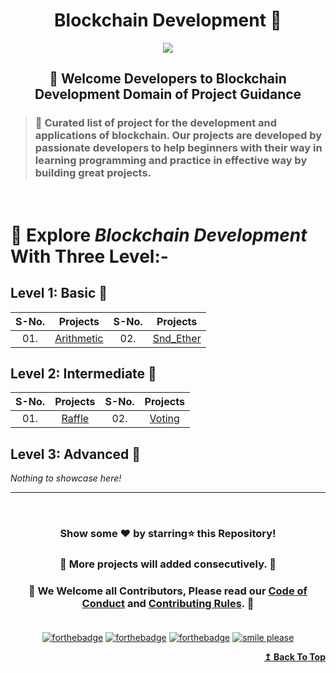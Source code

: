 <h1 id="top" align="center">Blockchain Development 🔗</h1>

<div align="center"><img src="https://user-images.githubusercontent.com/65494453/217033121-1c09172a-aad1-472d-b894-07c9a1d5de1a.png">
</div>

<h2 align="center">🚦 Welcome Developers to Blockchain Development Domain of Project Guidance</p></h2>

>  <h3>🏰 Curated list of project for the development and applications of blockchain. Our projects are developed by passionate developers to help beginners with their way in learning programming and practice in effective way by building great projects.</h3> 

<br>

<h1> 🎯 Explore <i>Blockchain Development</i> With Three Level:-</h1>

## Level 1: Basic 🚀

| S-No. | Projects | S-No. | Projects |
|:--:|:--:|:--:|:--:|
| 01. | [Arithmetic](https://github.com/Kushal997-das/Project-Guidance/tree/main/Blockchain%20Development/Basic/Arithmetic) | 02. | [Snd_Ether](https://github.com/Kushal997-das/Project-Guidance/tree/main/Blockchain%20Development/Basic/Snd_Ether) |

## Level 2: Intermediate 🚀

| S-No. | Projects | S-No. | Projects |
|:--:|:--:|:--:|:--:|
| 01. | [Raffle](https://github.com/Kushal997-das/Project-Guidance/tree/main/Blockchain%20Development/Intermediate/Raffle) | 02. | [Voting](https://github.com/Kushal997-das/Project-Guidance/tree/main/Blockchain%20Development/Intermediate/Voting) |

## Level 3: Advanced 🚀

<i>Nothing to showcase here!</i>

---

<br/>
<h3> <p align="center">Show some ❤️ by starring⭐ this Repository!</p> </h3>

<h3> <p align="center"> 💌 More projects will added consecutively. 💌</p> </h3>

### <p align="center"> 🎉 We Welcome all Contributors, Please read our [Code of Conduct](https://github.com/Kushal997-das/Project-Guidance/blob/main/CODE_OF_CONDUCT.md) and [Contributing Rules](https://github.com/Kushal997-das/Project-Guidance/blob/main/CONTRIBUTING.md). 🎉<br> <br>

<div align="center">
  
[![forthebadge](https://forthebadge.com/images/badges/built-by-developers.svg)](https://forthebadge.com)
[![forthebadge](https://forthebadge.com/images/badges/built-with-love.svg)](https://forthebadge.com)
[![forthebadge](https://forthebadge.com/images/badges/built-with-swag.svg)](https://forthebadge.com)
[![smile please](https://forthebadge.com/images/badges/makes-people-smile.svg)](https://github.com/Kushal997-das/)
  
</div>

<div align="right">
    <b><a href="#top">↥ Back To Top</a></b>
</div>
